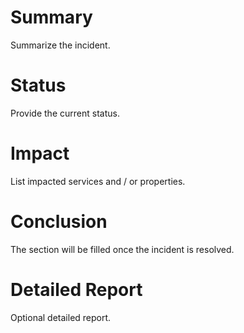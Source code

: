 # Summary

Summarize the incident.

# Status

Provide the current status.

# Impact

List impacted services and / or properties.

# Conclusion

The section will be filled once the incident is resolved.

# Detailed Report

Optional detailed report.
